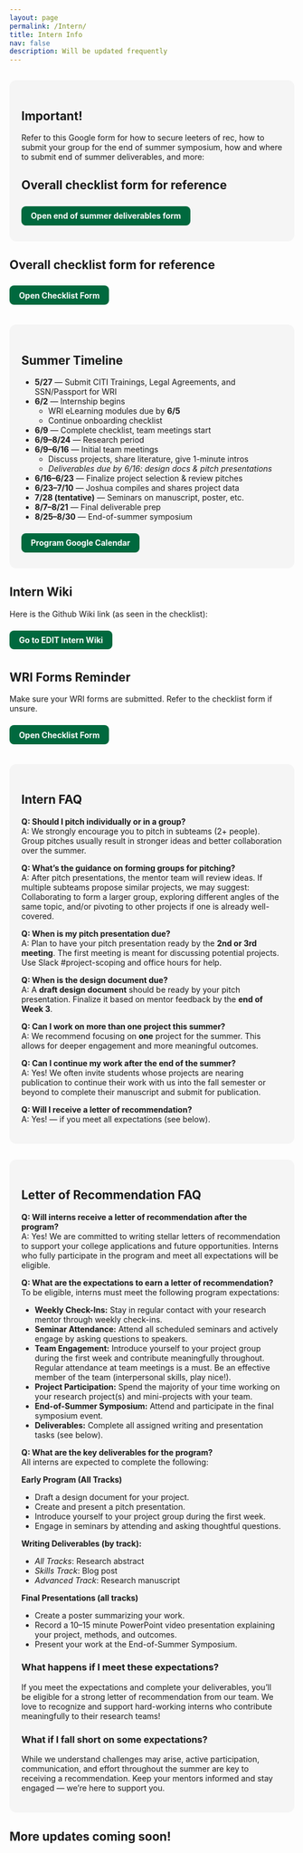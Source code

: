 ```yaml
---
layout: page
permalink: /Intern/
title: Intern Info
nav: false
description: Will be updated frequently
---
```


<style>
.button-green {
  display: inline-block;
  padding: 0.6em 1.2em;
  margin: 0.5em 0;
  font-weight: bold;
  text-align: center;
  text-decoration: none;
  color: white;
  background-color: #00693e; /* Dartmouth evergreen */
  border-radius: 8px;
}
.section-alt {
  background-color: #f5f5f5;
  padding: 1.5em;
  border-radius: 12px;
  margin: 2em 0;
}
strong {
  font-weight: bold;
}
</style>

<div class="section-alt">
  <h2>Important!</h2>
  <p>Refer to this Google form for how to secure leeters of rec, how to submit your group for the end of summer symposium, how and where to submit end of summer deliverables, and more:  </p>
  <div>
  <h2>Overall checklist form for reference</h2>
  <a href="https://docs.google.com/forms/d/e/1FAIpQLSfGCsOtybwxybGbuosvSBnjkc6ZNkVhqgYMbgu-uLpQdaBx-A/viewform" class="button-green" target="_blank">Open end of summer deliverables form</a>
</div>
</div>

<div>
  <h2>Overall checklist form for reference</h2>
  <a href="https://docs.google.com/forms/d/e/1FAIpQLScniw5HuKUmRd7w8COqI7RbRRvCMzvENIo9y2cbkbcjaK_Xwg/viewform" class="button-green" target="_blank">Open Checklist Form</a>
</div>

<div class="section-alt">
  <h2>Summer Timeline</h2>
  <ul>
    <li><strong>5/27</strong> — Submit CITI Trainings, Legal Agreements, and SSN/Passport for WRI</li>
    <li><strong>6/2</strong> — Internship begins
      <ul>
        <li>WRI eLearning modules due by <strong>6/5</strong></li>
        <li>Continue onboarding checklist</li>
      </ul>
    </li>
    <li><strong>6/9</strong> — Complete checklist, team meetings start</li>
    <li><strong>6/9–8/24</strong> — Research period</li>
    <li><strong>6/9–6/16</strong> — Initial team meetings
      <ul>
        <li>Discuss projects, share literature, give 1-minute intros</li>
        <li><em>Deliverables due by 6/16: design docs & pitch presentations</em></li>
      </ul>
    </li>
    <li><strong>6/16–6/23</strong> — Finalize project selection & review pitches</li>
    <li><strong>6/23–7/10</strong> — Joshua compiles and shares project data</li>
    <li><strong>7/28 (tentative)</strong> — Seminars on manuscript, poster, etc.</li>
    <li><strong>8/7–8/21</strong> — Final deliverable prep</li>
    <li><strong>8/25–8/30</strong> — End-of-summer symposium</li>
  </ul>
  <a href="https://forms.gle/vy1Wjswg87vdF5dy9" class="button-green" target="_blank">Program Google Calendar</a>
</div>

<div>
  <h2>Intern Wiki</h2>
  <p>Here is the Github Wiki link (as seen in the checklist):</p>
  <a href="https://github.com/jlevy44/EDIT-Intern-Wiki/wiki" class="button-green" target="_blank">Go to EDIT Intern Wiki</a>
</div>

<div>
  <h2>WRI Forms Reminder</h2>
  <p>Make sure your WRI forms are submitted. Refer to the checklist form if unsure.</p>
  <a href="https://docs.google.com/forms/d/e/1FAIpQLScniw5HuKUmRd7w8COqI7RbRRvCMzvENIo9y2cbkbcjaK_Xwg/viewform" class="button-green" target="_blank">Open Checklist Form</a>
</div>

<div class="section-alt">
  <h2>Intern FAQ</h2>

  <p><strong>Q: Should I pitch individually or in a group?</strong><br>
  A: We strongly encourage you to pitch in subteams (2+ people). Group pitches usually result in stronger ideas and better collaboration over the summer.</p>

  <p><strong>Q: What’s the guidance on forming groups for pitching?</strong><br>
  A: After pitch presentations, the mentor team will review ideas. If multiple subteams propose similar projects, we may suggest: Collaborating to form a larger group, exploring different angles of the same topic, and/or pivoting to other projects if one is already well-covered.</p>

  <p><strong>Q: When is my pitch presentation due?</strong><br>
  A: Plan to have your pitch presentation ready by the <strong>2nd or 3rd meeting</strong>. The first meeting is meant for discussing potential projects. Use Slack #project-scoping and office hours for help.</p>

  <p><strong>Q: When is the design document due?</strong><br>
  A: A <strong>draft design document</strong> should be ready by your pitch presentation. Finalize it based on mentor feedback by the <strong>end of Week 3</strong>.</p>

  <p><strong>Q: Can I work on more than one project this summer?</strong><br>
  A: We recommend focusing on <strong>one</strong> project for the summer. This allows for deeper engagement and more meaningful outcomes.</p>

  <p><strong>Q: Can I continue my work after the end of the summer?</strong><br>
   A: Yes! We often invite students whose projects are nearing publication to continue their work with us into the fall semester or beyond to complete their manuscript and submit for publication.</p>

  <p><strong>Q: Will I receive a letter of recommendation?</strong><br>
  A: Yes! — if you meet all expectations (see below).</p>
</div>

<div class="section-alt">
  <h2>Letter of Recommendation FAQ</h2>

  <p><strong>Q: Will interns receive a letter of recommendation after the program?</strong><br>
  A: Yes! We are committed to writing stellar letters of recommendation to support your college applications and future opportunities. Interns who fully participate in the program and meet all expectations will be eligible.</p>

  <p><strong>Q: What are the expectations to earn a letter of recommendation?</strong><br>
  To be eligible, interns must meet the following program expectations:</p>
  <ul>
     <li><strong>Weekly Check-Ins:</strong> Stay in regular contact with your research mentor through weekly check-ins.</li>
    <li><strong>Seminar Attendance:</strong> Attend all scheduled seminars and actively engage by asking questions to speakers.</li>
    <li><strong>Team Engagement:</strong> Introduce yourself to your project group during the first week and contribute meaningfully throughout. Regular attendance at team meetings is a must. Be an effective member of the team (interpersonal skills, play nice!).</li>
    <li><strong>Project Participation:</strong> Spend the majority of your time working on your research project(s) and mini-projects with your team.</li>
    <li><strong>End-of-Summer Symposium:</strong> Attend and participate in the final symposium event.</li>
    <li><strong>Deliverables:</strong> Complete all assigned writing and presentation tasks (see below).</li>
  </ul>

<p><strong>Q: What are the key deliverables for the program?</strong><br>
  All interns are expected to complete the following:</p>

  <strong>Early Program (All Tracks)</strong>
  <ul>
    <li>Draft a design document for your project.</li>
    <li>Create and present a pitch presentation.</li>
    <li>Introduce yourself to your project group during the first week.</li>
    <li>Engage in seminars by attending and asking thoughtful questions.</li>
  </ul>

  <strong>Writing Deliverables (by track):</strong>
  <ul>
    <li><em>All Tracks</em>: Research abstract</li>
    <li><em>Skills Track</em>: Blog post</li>
    <li><em>Advanced Track</em>: Research manuscript</li>
  </ul>

  <strong>Final Presentations (all tracks)</strong>
  <ul>
    <li>Create a poster summarizing your work.</li>
    <li>Record a 10–15 minute PowerPoint video presentation explaining your project, methods, and outcomes.</li>
    <li>Present your work at the End-of-Summer Symposium.</li>
  </ul>

  <h3>What happens if I meet these expectations?</h3>
  <p>If you meet the expectations and complete your deliverables, you’ll be eligible for a strong letter of recommendation from our team. We love to recognize and support hard-working interns who contribute meaningfully to their research teams!</p>

  <h3>What if I fall short on some expectations?</h3>
  <p>While we understand challenges may arise, active participation, communication, and effort throughout the summer are key to receiving a recommendation. Keep your mentors informed and stay engaged — we’re here to support you.</p>
</div>

<div>
  <h2>More updates coming soon!</h2>
</div>



<!--  ## Welcome to the 2025 EDIT AI Cohort

Congratulations on your acceptance! We’ve already had our legal team reach out to you and your parent or guardian regarding disclosure agreements. If you haven’t completed them yet, please do so ASAP.

---

## Checklist Form

Please complete all onboarding steps via the form below:

[**Checklist Form**](https://docs.google.com/forms/d/e/1FAIpQLScniw5HuKUmRd7w8COqI7RbRRvCMzvENIo9y2cbkbcjaK_Xwg/viewform)

---

## Summer Timeline

Below is the current summer schedule (also available in the checklist):

1. **5/27** — Submit CITI Trainings, Legal Agreements, and SSN/Passport for WRI  
2. **6/2** — Internship begins  
   - WRI eLearning modules must be completed by **6/5**  
   - Continue progressing through the onboarding checklist  
3. **6/9** — Finish onboarding checklist, team meetings begin  
4. **6/9–8/24** — Research period  
5. **6/9–6/16** — Initial team meetings  
   - Discuss potential projects  
   - Share literature  
   - 1-minute intro presentations  
   - _**Deliverables due by 6/16**: design document(s) + pitch presentations_  
6. **6/16–6/23** — Review pitch presentations, finalize project selection  
   - _Note: Joshua will attend most meetings this week to provide feedback — please coordinate availability._  
7. **6/23–7/10** — Joshua compiles/shares project data  
8. **7/28 (tentative)** — Seminars on manuscript, abstract, poster, and presentation prep  
9. **8/7–8/21** — Prepare final deliverables: manuscript, abstract, poster, presentation, blog  
10. **8/25–8/30** — End-of-summer research symposium  

 Add this to your calendar: [**Program Google Calendar**](https://forms.gle/vy1Wjswg87vdF5dy9)

---

## Intern Wiki

The internal documentation lives here:  
[**EDIT Intern Wiki**](https://github.com/jlevy44/EDIT-Intern-Wiki/wiki)

---

## WRI Forms Reminder

Please ensure your WRI forms are submitted.  
Refer to the [**Checklist Form**](https://docs.google.com/forms/d/e/1FAIpQLScniw5HuKUmRd7w8COqI7RbRRvCMzvENIo9y2cbkbcjaK_Xwg/viewform) for links.

---

## Intern FAQ

**Q: Should I pitch individually or in a group?**  
_A: We encourage group pitches (2+ people). Group collaboration typically leads to stronger outcomes._

---

**Q: What’s the guidance on forming project groups?**  
_A: After pitch presentations, mentors may recommend:_  
- Combining similar ideas into one team  
- Exploring different angles of the same topic  
- Pivoting if overlap is too high  

---

**Q: When is my pitch presentation due?**  
_A: Plan to present by the **2nd or 3rd meeting**._  
Use the `#project-scoping` Slack channel and office hours to refine your idea.

---

**Q: When is the design document due?**  
_A: Draft due with pitch; finalize by **end of Week 3** based on mentor feedback._

---

**Q: Can I join more than one project?**  
_A: Focus on **one** project for meaningful, publishable work._

---

**Q: Can I continue after summer ends?**  
_A: Yes — those close to publication may continue through the school year._

---

**Q: Will I get a letter of recommendation?**  
_A: Yes — if expectations below are met._

---

## Letter of Recommendation FAQ

### What are the expectations?

To qualify for a letter of recommendation, interns must:

- **Weekly Check-Ins** — Stay in contact with your mentor  
- **Seminar Attendance** — Attend and participate in all seminars  
- **Team Engagement** — Introduce yourself, attend meetings, and contribute to your team  
- **Project Participation** — Dedicate time to your project(s) and mini-projects  
- **Final Symposium** — Attend and present at the symposium  
- **Deliverables** — Complete all writing and presentation work (see below)

---

### Required Deliverables

#### Early Program (All Tracks)

- Design document draft  
- Pitch presentation  
- Team introductions  
- Seminar participation

#### Writing

- **All Tracks:** Research abstract  
- **Skills Track:** Blog post  
- **Advanced Track:** Research manuscript

#### Final Presentations

- Poster summarizing your work  
- 10–15 minute recorded video presentation  
- Presentation at the end-of-summer symposium

---

**Q: What happens if I meet these expectations?**  
_A: You’ll receive a strong letter of recommendation from our team._

---

**Q: What if I fall short?**  
_A: Life happens — but communication and consistent engagement are key._

---

## More updates coming soon!   -->
